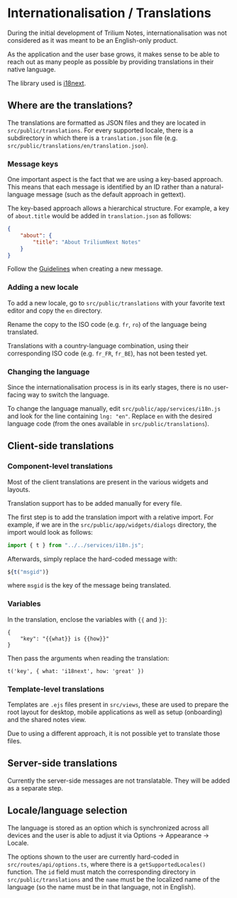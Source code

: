 # Internationalisation / Translations
During the initial development of Trilium Notes, internationalisation was not considered as it was meant to be an English-only product.

As the application and the user base grows, it makes sense to be able to reach out as many people as possible by providing translations in their native language.

The library used is [i18next](https://www.i18next.com/).

## Where are the translations?

The translations are formatted as JSON files and they are located in `src/public/translations`. For every supported locale, there is a subdirectory in which there is a `translation.json` file (e.g. `src/public/translations/en/translation.json`).

### Message keys

One important aspect is the fact that we are using a key-based approach. This means that each message is identified by an ID rather than a natural-language message (such as the default approach in gettext).

The key-based approach allows a hierarchical structure. For example, a key of `about.title` would be added in `translation.json` as follows:

```json
{
	"about": {
		"title": "About TriliumNext Notes"
	}
} 
```

Follow the <a class="reference-link" href="Internationalisation%20%20Translations/Guidelines.md">Guidelines</a> when creating a new message.

### Adding a new locale

To add a new locale, go to `src/public/translations` with your favorite text editor and copy the `en` directory.

Rename the copy to the ISO code (e.g. `fr`, `ro`) of the language being translated.

Translations with a country-language combination, using their corresponding ISO code (e.g. `fr_FR`, `fr_BE`), has not been tested yet.

### Changing the language

Since the internationalisation process is in its early stages, there is no user-facing way to switch the language.

To change the language manually, edit `src/public/app/services/i18n.js` and look for the line containing `lng: "en"`. Replace `en` with the desired language code (from the ones available in `src/public/translations`).

## Client-side translations

### Component-level translations

Most of the client translations are present in the various widgets and layouts.

Translation support has to be added manually for every file.

The first step is to add the translation import with a relative import. For example, if we are in the `src/public/app/widgets/dialogs` directory, the import would look as follows:

```javascript
import { t } from "../../services/i18n.js";
```

Afterwards, simply replace the hard-coded message with:

```javascript
${t("msgid")}
```

where `msgid` is the key of the message being translated.

### Variables

In the translation, enclose the variables with `{{` and `}}`:

```
{
    "key": "{{what}} is {{how}}"
}
```

Then pass the arguments when reading the translation:

```
t('key', { what: 'i18next', how: 'great' })
```

### Template-level translations

Templates are `.ejs` files present in `src/views`, these are used to prepare the root layout for desktop, mobile applications as well as setup (onboarding) and the shared notes view.

Due to using a different approach, it is not possible yet to translate those files.

## Server-side translations

Currently the server-side messages are not translatable. They will be added as a separate step.

## Locale/language selection

The language is stored as an option which is synchronized across all devices and the user is able to adjust it via Options → Appearance → Locale.

The options shown to the user are currently hard-coded in `src/routes/api/options.ts`, where there is a `getSupportedLocales()` function. The `id` field must match the corresponding directory in `src/public/translations` and the `name` must be the localized name of the language (so the name must be in that language, not in English).